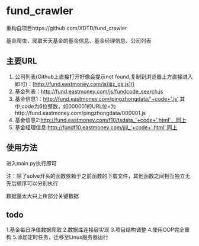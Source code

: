 # fund_crawler


重构自项目https://github.com/XDTD/fund_crawler

基金爬虫，爬取天天基金的基金信息、基金经理信息、公司列表

## 主要URL

1. 公司列表(Github上直接打开好像会提示not found,复制到浏览器上方直接进入即可)：[http://fund.eastmoney.com/js/jjjz_gs.js]()
2. 基金列表：http://fund.eastmoney.com/js/fundcode_search.js
3. 基金信息1：http://fund.eastmoney.com/pingzhongdata/'+code+'.js‘  其中,code为6位整数，如000001的URL位=为http://fund.eastmoney.com/pingzhongdata/000001.js
4. 基金信息2:http://fund.eastmoney.com/f10/tsdata_'+code+'.html'，同上
5. 基金经理信息:http://fundf10.eastmoney.com/jjjl_'+code+'.html',同上


## 使用方法

进入main.py执行即可

注：除了solve开头的函数依赖于之前函数的下载文件，其他函数之间相互独立无先后顺序可以分别执行

数据量太大只上传部分关键数据


## todo

1.基金每日净值数据爬取
2.数据库连接层实现
3.项目结构调整
4.使用OOP完全重构
5.添加定时任务，迁移至Linux服务器运行